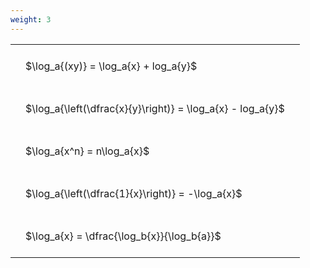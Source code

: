 ```yaml
---
weight: 3
---
```


<style type="text/css">
#T_e9fca th.col_heading {
  text-align: left;
  font-size: 1em;
}
#T_e9fca td {
  text-align: left;
  font-size: 1em;
  padding: 1.5em;
}
</style>
<table id="T_e9fca">
  <thead>
  </thead>
  <tbody>
    <tr>
      <td id="T_e9fca_row0_col0" class="data row0 col0" >$\log_a{(xy)} = \log_a{x} + log_a{y}$</td>
    </tr>
    <tr>
      <td id="T_e9fca_row1_col0" class="data row1 col0" >$\log_a{\left(\dfrac{x}{y}\right)} = \log_a{x} - log_a{y}$</td>
    </tr>
    <tr>
      <td id="T_e9fca_row2_col0" class="data row2 col0" >$\log_a{x^n} = n\log_a{x}$</td>
    </tr>
    <tr>
      <td id="T_e9fca_row3_col0" class="data row3 col0" >$\log_a{\left(\dfrac{1}{x}\right)} = -\log_a{x}$</td>
    </tr>
    <tr>
      <td id="T_e9fca_row4_col0" class="data row4 col0" >$\log_a{x} = \dfrac{\log_b{x}}{\log_b{a}}$</td>
    </tr>
  </tbody>
</table>

